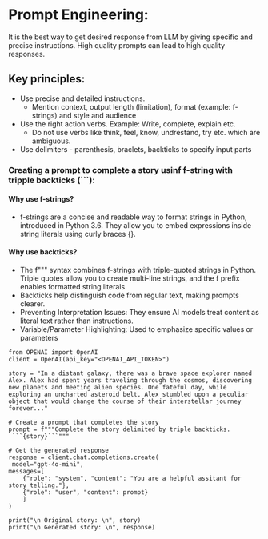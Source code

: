 # Prompt Engineering:

It is the best way to get desired response from LLM by giving specific and precise instructions. High quality prompts can lead to high quality responses.

## Key principles:
* Use precise and detailed instructions.
  *  Mention context, output length (limitation), format (example: f-strings) and style and audience  
* Use the right action verbs. Example: Write, complete, explain etc.
  * Do not use verbs like think, feel, know, undrestand, try etc. which are ambiguous.
* Use delimiters - parenthesis, braclets, backticks to specify input parts

### Creating a prompt to complete a story usinf f-string with tripple backticks (```):
#### Why use f-strings?
* f-strings are a concise and readable way to format strings in Python, introduced in Python 3.6. They allow you to embed expressions inside string literals using curly braces {}.

#### Why use backticks?
* The f""" syntax combines f-strings with triple-quoted strings in Python. Triple quotes allow you to create multi-line strings, and the f prefix enables formatted string literals.
* Backticks help distinguish code from regular text, making prompts clearer.
* Preventing Interpretation Issues: They ensure AI models treat content as literal text rather than instructions.
* Variable/Parameter Highlighting: Used to emphasize specific values or parameters

```
from OPENAI import OpenAI
client = OpenAI(api_key="<OPENAI_API_TOKEN>")

story = "In a distant galaxy, there was a brave space explorer named Alex. Alex had spent years traveling through the cosmos, discovering new planets and meeting alien species. One fateful day, while exploring an uncharted asteroid belt, Alex stumbled upon a peculiar object that would change the course of their interstellar journey forever..."

# Create a prompt that completes the story
prompt = f"""Complete the story delimited by triple backticks. 
 ```{story}```"""

# Get the generated response 
response = client.chat.completions.create(
 model="gpt-4o-mini",
messages=[
    {"role": "system", "content": "You are a helpful assitant for story telling."},
    {"role": "user", "content": prompt}
    ]
)

print("\n Original story: \n", story)
print("\n Generated story: \n", response)
```
